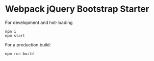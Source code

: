# Webpack jQuery Bootstrap Starter

For development and hot-loading
```
npm i
npm start
```

For a production build:
```
npm run build
```
